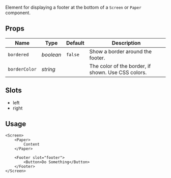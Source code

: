 Element for displaying a footer at the bottom of a `Screen` or `Paper`
component.

## Props
| Name | Type | Default | Description |
| --- | --- | --- | --- |
| `bordered` | _boolean_ | `false` | Show a border around the footer.
| `borderColor` | _string_ | | The color of the border, if shown. Use CSS colors.

## Slots
- left
- right

## Usage
```svelte
<Screen>
    <Paper>
        Content
    </Paper>

    <Footer slot="footer">
        <Button>Do Something</Button>
    </Footer>
</Screen>
```

